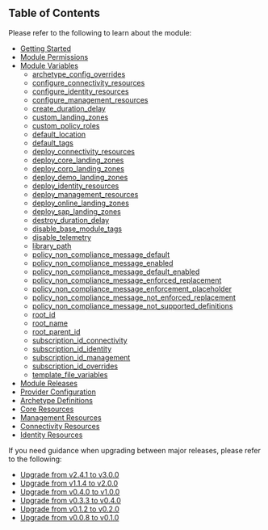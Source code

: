 <!-- markdownlint-disable first-line-h1 -->
## Table of Contents

Please refer to the following to learn about the module:

- [Getting Started][wiki_getting_started]
- [Module Permissions][wiki_module_permissions]
- [Module Variables][wiki_module_variables]
  - [archetype_config_overrides][wiki_module_variables_archetype_config_overrides]
  - [configure_connectivity_resources][wiki_module_variables_configure_connectivity_resources]
  - [configure_identity_resources][wiki_module_variables_configure_identity_resources]
  - [configure_management_resources][wiki_module_variables_configure_management_resources]
  - [create_duration_delay][wiki_module_variables_create_duration_delay]
  - [custom_landing_zones][wiki_module_variables_custom_landing_zones]
  - [custom_policy_roles][wiki_module_variables_custom_policy_roles]
  - [default_location][wiki_module_variables_default_location]
  - [default_tags][wiki_module_variables_default_tags]
  - [deploy_connectivity_resources][wiki_module_variables_deploy_connectivity_resources]
  - [deploy_core_landing_zones][wiki_module_variables_deploy_core_landing_zones]
  - [deploy_corp_landing_zones][wiki_module_variables_deploy_corp_landing_zones]
  - [deploy_demo_landing_zones][wiki_module_variables_deploy_demo_landing_zones]
  - [deploy_identity_resources][wiki_module_variables_deploy_identity_resources]
  - [deploy_management_resources][wiki_module_variables_deploy_management_resources]
  - [deploy_online_landing_zones][wiki_module_variables_deploy_online_landing_zones]
  - [deploy_sap_landing_zones][wiki_module_variables_deploy_sap_landing_zones]
  - [destroy_duration_delay][wiki_module_variables_destroy_duration_delay]
  - [disable_base_module_tags][wiki_module_variables_disable_base_module_tags]
  - [disable_telemetry][wiki_module_variables_disable_telemetry]
  - [library_path][wiki_module_variables_library_path]
  - [policy_non_compliance_message_default][wiki_module_variables_policy_non_compliance_message_default]
  - [policy_non_compliance_message_enabled][wiki_module_variables_policy_non_compliance_message_enabled]
  - [policy_non_compliance_message_default_enabled][wiki_module_variables_policy_non_compliance_message_default_enabled]
  - [policy_non_compliance_message_enforced_replacement][wiki_module_variables_policy_non_compliance_message_enforced_replacement]
  - [policy_non_compliance_message_enforcement_placeholder][wiki_module_variables_policy_non_compliance_message_enforcement_placeholder]
  - [policy_non_compliance_message_not_enforced_replacement][wiki_module_variables_policy_non_compliance_message_not_enforced_replacement]
  - [policy_non_compliance_message_not_supported_definitions][wiki_module_variables_policy_non_compliance_message_not_supported_definitions]
  - [root_id][wiki_module_variables_root_id]
  - [root_name][wiki_module_variables_root_name]
  - [root_parent_id][wiki_module_variables_root_parent_id]
  - [subscription_id_connectivity][wiki_module_variables_subscription_id_connectivity]
  - [subscription_id_identity][wiki_module_variables_subscription_id_identity]
  - [subscription_id_management][wiki_module_variables_subscription_id_management]
  - [subscription_id_overrides][wiki_module_variables_subscription_id_overrides]
  - [template_file_variables][wiki_module_variables_template_file_variables]
- [Module Releases][wiki_module_releases]
- [Provider Configuration][wiki_provider_configuration]
- [Archetype Definitions][wiki_archetype_definitions]
- [Core Resources][wiki_core_resources]
- [Management Resources][wiki_management_resources]
- [Connectivity Resources][wiki_connectivity_resources]
- [Identity Resources][wiki_identity_resources]

If you need guidance when upgrading between major releases, please refer to the following:

- [Upgrade from v2.4.1 to v3.0.0][wiki_upgrade_from_v2_4_1_to_v3_0_0]
- [Upgrade from v1.1.4 to v2.0.0][wiki_upgrade_from_v1_1_4_to_v2_0_0]
- [Upgrade from v0.4.0 to v1.0.0][wiki_upgrade_from_v0_4_0_to_v1_0_0]
- [Upgrade from v0.3.3 to v0.4.0][wiki_upgrade_from_v0_3_3_to_v0_4_0]
- [Upgrade from v0.1.2 to v0.2.0][wiki_upgrade_from_v0_1_2_to_v0_2_0]
- [Upgrade from v0.0.8 to v0.1.0][wiki_upgrade_from_v0_0_8_to_v0_1_0]

 [//]: # (************************)
 [//]: # (INSERT LINK LABELS BELOW)
 [//]: # (************************)

[wiki_getting_started]:               %5BUser-Guide%5D-Getting-Started "Wiki - Getting Started"
[wiki_module_permissions]:            %5BUser-Guide%5D-Module-Permissions "Wiki - Module Permissions"
[wiki_module_variables]:              %5BUser-Guide%5D-Module-Variables "Wiki - Module Variables"
[wiki_module_releases]:               %5BUser-Guide%5D-Module-Releases "Wiki - Module Releases"
[wiki_provider_configuration]:        %5BUser-Guide%5D-Provider-Configuration "Wiki - Provider Configuration"
[wiki_archetype_definitions]:         %5BUser-Guide%5D-Archetype-Definitions "Wiki - Archetype Definitions"
[wiki_core_resources]:                %5BUser-Guide%5D-Core-Resources "Wiki - Core Resources"
[wiki_management_resources]:          %5BUser-Guide%5D-Management-Resources "Wiki - Management Resources"
[wiki_connectivity_resources]:        %5BUser-Guide%5D-Connectivity-Resources "Wiki - Connectivity Resources"
[wiki_identity_resources]:            %5BUser-Guide%5D-Identity-Resources "Wiki - Identity Resources"
[wiki_upgrade_from_v2_4_1_to_v3_0_0]: %5BUser-Guide%5D-Upgrade-from-v2.4.1-to-v3.0.0 "Wiki - Upgrade from v2.4.1 to v3.0.0"
[wiki_upgrade_from_v1_1_4_to_v2_0_0]: %5BUser-Guide%5D-Upgrade-from-v1.1.4-to-v2.0.0 "Wiki - Upgrade from v1.1.4 to v2.0.0"
[wiki_upgrade_from_v0_4_0_to_v1_0_0]: %5BUser-Guide%5D-Upgrade-from-v0.4.0-to-v1.0.0 "Wiki - Upgrade from v0.4.0 to v1.0.0"
[wiki_upgrade_from_v0_3_3_to_v0_4_0]: %5BUser-Guide%5D-Upgrade-from-v0.3.3-to-v0.4.0 "Wiki - Upgrade from v0.3.3 to v0.4.0"
[wiki_upgrade_from_v0_1_2_to_v0_2_0]: %5BUser-Guide%5D-Upgrade-from-v0.1.2-to-v0.2.0 "Wiki - Upgrade from v0.1.2 to v0.2.0"
[wiki_upgrade_from_v0_0_8_to_v0_1_0]: %5BUser-Guide%5D-Upgrade-from-v0.0.8-to-v0.1.0 "Wiki - Upgrade from v0.0.8 to v0.1.0"

[wiki_module_variables_archetype_config_overrides]:                           %5BVariables%5D-archetype_config_overrides "Instructions for how to use the archetype_config_overrides variable."
[wiki_module_variables_configure_connectivity_resources]:                     %5BVariables%5D-configure_connectivity_resources "Instructions for how to use the configure_connectivity_resources variable."
[wiki_module_variables_configure_identity_resources]:                         %5BVariables%5D-configure_identity_resources "Instructions for how to use the configure_identity_resources variable."
[wiki_module_variables_configure_management_resources]:                       %5BVariables%5D-configure_management_resources "Instructions for how to use the configure_management_resources variable."
[wiki_module_variables_create_duration_delay]:                                %5BVariables%5D-create_duration_delay "Instructions for how to use the create_duration_delay variable."
[wiki_module_variables_custom_landing_zones]:                                 %5BVariables%5D-custom_landing_zones "Instructions for how to use the custom_landing_zones variable."
[wiki_module_variables_custom_policy_roles]:                                  %5BVariables%5D-custom_policy_roles "Instructions for how to use the custom_policy_roles variable."
[wiki_module_variables_default_location]:                                     %5BVariables%5D-default_location "Instructions for how to use the default_location variable."
[wiki_module_variables_default_tags]:                                         %5BVariables%5D-default_tags "Instructions for how to use the default_tags variable."
[wiki_module_variables_deploy_connectivity_resources]:                        %5BVariables%5D-deploy_connectivity_resources "Instructions for how to use the deploy_connectivity_resources variable."
[wiki_module_variables_deploy_core_landing_zones]:                            %5BVariables%5D-deploy_core_landing_zones "Instructions for how to use the deploy_core_landing_zones variable."
[wiki_module_variables_deploy_corp_landing_zones]:                            %5BVariables%5D-deploy_corp_landing_zones "Instructions for how to use the deploy_corp_landing_zones variable."
[wiki_module_variables_deploy_demo_landing_zones]:                            %5BVariables%5D-deploy_demo_landing_zones "Instructions for how to use the deploy_demo_landing_zones variable."
[wiki_module_variables_deploy_identity_resources]:                            %5BVariables%5D-deploy_identity_resources "Instructions for how to use the deploy_identity_resources variable."
[wiki_module_variables_deploy_management_resources]:                          %5BVariables%5D-deploy_management_resources "Instructions for how to use the deploy_management_resources variable."
[wiki_module_variables_deploy_online_landing_zones]:                          %5BVariables%5D-deploy_online_landing_zones "Instructions for how to use the deploy_online_landing_zones variable."
[wiki_module_variables_deploy_sap_landing_zones]:                             %5BVariables%5D-deploy_sap_landing_zones "Instructions for how to use the deploy_sap_landing_zones variable."
[wiki_module_variables_destroy_duration_delay]:                               %5BVariables%5D-destroy_duration_delay "Instructions for how to use the destroy_duration_delay variable."
[wiki_module_variables_disable_base_module_tags]:                             %5BVariables%5D-disable_base_module_tags "Instructions for how to use the disable_base_module_tags variable."
[wiki_module_variables_disable_telemetry]:                                    %5BVariables%5D-disable_telemetry "Instructions for how to use the disable_telemetry variable."
[wiki_module_variables_library_path]:                                         %5BVariables%5D-library_path "Instructions for how to use the library_path variable."
[wiki_module_variables_policy_non_compliance_message_default]:                %5BVariables%5D-policy_non_compliance_message_default "Instructions for how to use the policy_non_compliance_message_default variable."
[wiki_module_variables_policy_non_compliance_message_enabled]:            %5BVariables%5D-policy_non_compliance_message_enabled "Instructions for how to use the policy_non_compliance_message_enabled variable."
[wiki_module_variables_policy_non_compliance_message_default_enabled]:            %5BVariables%5D-policy_non_compliance_message_default_enabled "Instructions for how to use the policy_non_compliance_message_default_enabled variable."
[wiki_module_variables_policy_non_compliance_message_enforced_replacement]:       %5BVariables%5D-policy_non_compliance_message_enforced_replacement "Instructions for how to use the policy_non_compliance_message_enforced_replacement variable."
[wiki_module_variables_policy_non_compliance_message_enforcement_placeholder]:    %5BVariables%5D-policy_non_compliance_message_enforcement_placeholder "Instructions for how to use the policy_non_compliance_message_enforcement_placeholder variable."
[wiki_module_variables_policy_non_compliance_message_not_enforced_replacement]:   %5BVariables%5D-policy_non_compliance_message_not_enforced_replacement "Instructions for how to use the policy_non_compliance_message_not_enforced_replacement variable."
[wiki_module_variables_policy_non_compliance_message_not_supported_definitions]:  %5BVariables%5D-policy_non_compliance_message_not_supported_definitions "Instructions for how to use the policy_non_compliance_message_not_supported_definitions variable."
[wiki_module_variables_root_id]:                                              %5BVariables%5D-root_id "Instructions for how to use the root_id variable."
[wiki_module_variables_root_name]:                                            %5BVariables%5D-root_name "Instructions for how to use the root_name variable."
[wiki_module_variables_root_parent_id]:                                       %5BVariables%5D-root_parent_id "Instructions for how to use the root_parent_id variable."
[wiki_module_variables_subscription_id_connectivity]:                         %5BVariables%5D-subscription_id_connectivity "Instructions for how to use the subscription_id_connectivity variable."
[wiki_module_variables_subscription_id_identity]:                             %5BVariables%5D-subscription_id_identity "Instructions for how to use the subscription_id_identity variable."
[wiki_module_variables_subscription_id_management]:                           %5BVariables%5D-subscription_id_management "Instructions for how to use the subscription_id_management variable."
[wiki_module_variables_subscription_id_overrides]:                            %5BVariables%5D-subscription_id_overrides "Instructions for how to use the subscription_id_overrides variable."
[wiki_module_variables_template_file_variables]:                              %5BVariables%5D-template_file_variables "Instructions for how to use the template_file_variables variable."
